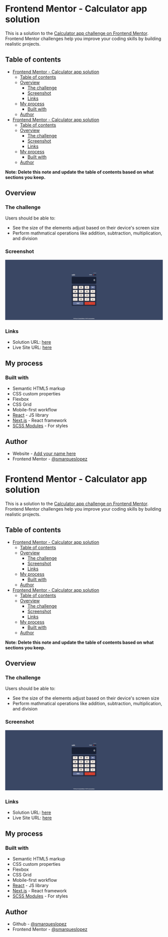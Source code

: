 # Frontend Mentor - Calculator app solution

This is a solution to the [Calculator app challenge on Frontend Mentor](https://www.frontendmentor.io/challenges/calculator-app-9lteq5N29). Frontend Mentor challenges help you improve your coding skills by building realistic projects.

## Table of contents

- [Frontend Mentor - Calculator app solution](#frontend-mentor---calculator-app-solution)
  - [Table of contents](#table-of-contents)
  - [Overview](#overview)
    - [The challenge](#the-challenge)
    - [Screenshot](#screenshot)
    - [Links](#links)
  - [My process](#my-process)
    - [Built with](#built-with)
  - [Author](#author)
- [Frontend Mentor - Calculator app solution](#frontend-mentor---calculator-app-solution-1)
  - [Table of contents](#table-of-contents-1)
  - [Overview](#overview-1)
    - [The challenge](#the-challenge-1)
    - [Screenshot](#screenshot-1)
    - [Links](#links-1)
  - [My process](#my-process-1)
    - [Built with](#built-with-1)
  - [Author](#author-1)

**Note: Delete this note and update the table of contents based on what sections you keep.**

## Overview

### The challenge

Users should be able to:

- See the size of the elements adjust based on their device's screen size
- Perform mathmatical operations like addition, subtraction, multiplication, and division

### Screenshot

![](./documents/screenshot.png)

### Links

- Solution URL: [here](https://github.com/smarqueslopez/react-calculator)
- Live Site URL: [here](https://react-calculator-green-eight.vercel.app/)

## My process

### Built with

- Semantic HTML5 markup
- CSS custom properties
- Flexbox
- CSS Grid
- Mobile-first workflow
- [React](https://reactjs.org/) - JS library
- [Next.js](https://nextjs.org/) - React framework
- [SCSS Modules](https://github.com/css-modules/css-modules/) - For styles

## Author

- Website - [Add your name here](https://www.your-site.com)
- Frontend Mentor - [@smarqueslopez](https://www.frontendmentor.io/profile/smarqueslopez)
# Frontend Mentor - Calculator app solution

This is a solution to the [Calculator app challenge on Frontend Mentor](https://www.frontendmentor.io/challenges/calculator-app-9lteq5N29). Frontend Mentor challenges help you improve your coding skills by building realistic projects.

## Table of contents

- [Frontend Mentor - Calculator app solution](#frontend-mentor---calculator-app-solution)
  - [Table of contents](#table-of-contents)
  - [Overview](#overview)
    - [The challenge](#the-challenge)
    - [Screenshot](#screenshot)
    - [Links](#links)
  - [My process](#my-process)
    - [Built with](#built-with)
  - [Author](#author)
- [Frontend Mentor - Calculator app solution](#frontend-mentor---calculator-app-solution-1)
  - [Table of contents](#table-of-contents-1)
  - [Overview](#overview-1)
    - [The challenge](#the-challenge-1)
    - [Screenshot](#screenshot-1)
    - [Links](#links-1)
  - [My process](#my-process-1)
    - [Built with](#built-with-1)
  - [Author](#author-1)

**Note: Delete this note and update the table of contents based on what sections you keep.**

## Overview

### The challenge

Users should be able to:

- See the size of the elements adjust based on their device's screen size
- Perform mathmatical operations like addition, subtraction, multiplication, and division

### Screenshot

![](./documents/screenshot.png)

### Links

- Solution URL: [here](https://github.com/smarqueslopez/react-calculator)
- Live Site URL: [here](https://react-calculator-green-eight.vercel.app/)

## My process

### Built with

- Semantic HTML5 markup
- CSS custom properties
- Flexbox
- CSS Grid
- Mobile-first workflow
- [React](https://reactjs.org/) - JS library
- [Next.js](https://nextjs.org/) - React framework
- [SCSS Modules](https://github.com/css-modules/css-modules/) - For styles

## Author

- Github - [@smarqueslopez](https://github.com/smarqueslopez/)
- Frontend Mentor - [@smarqueslopez](https://www.frontendmentor.io/profile/smarqueslopez)
